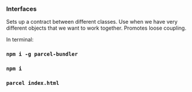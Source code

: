 ### Interfaces

Sets up a contract between different classes.
Use when we have very different objects that we want to work together.
Promotes loose coupling.

In terminal:

### `npm i -g parcel-bundler`

### `npm i`

### `parcel index.html`
